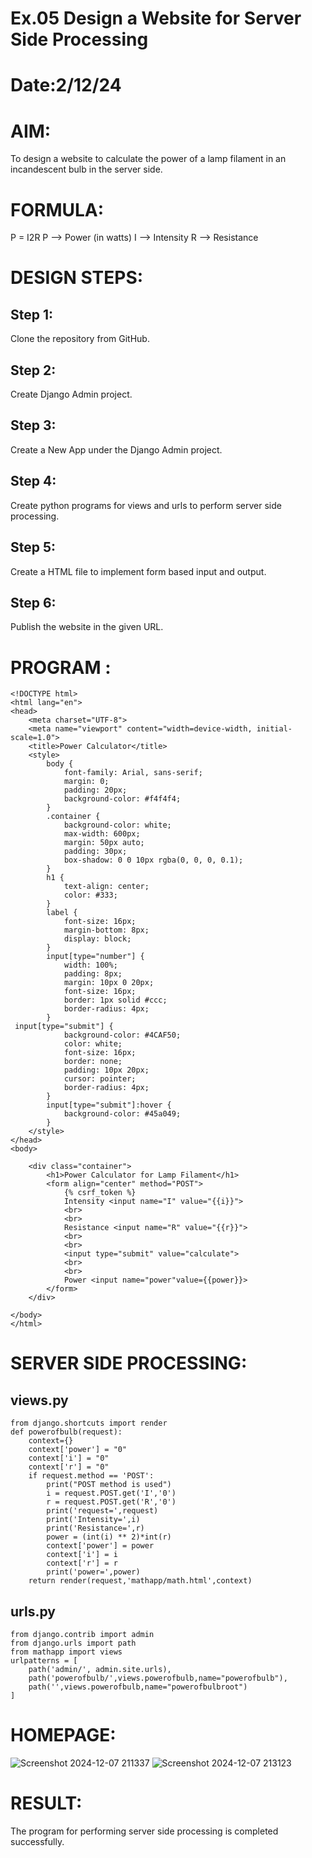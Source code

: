 # Ex.05 Design a Website for Server Side Processing
# Date:2/12/24
# AIM:
To design a website to calculate the power of a lamp filament in an incandescent bulb in the server side.

# FORMULA:
P = I2R
P --> Power (in watts)
 I --> Intensity
 R --> Resistance

# DESIGN STEPS:
## Step 1:
Clone the repository from GitHub.

## Step 2:
Create Django Admin project.

## Step 3:
Create a New App under the Django Admin project.

## Step 4:
Create python programs for views and urls to perform server side processing.

## Step 5:
Create a HTML file to implement form based input and output.

## Step 6:
Publish the website in the given URL.

# PROGRAM :
~~~
<!DOCTYPE html>
<html lang="en">
<head>
    <meta charset="UTF-8">
    <meta name="viewport" content="width=device-width, initial-scale=1.0">
    <title>Power Calculator</title>
    <style>
        body {
            font-family: Arial, sans-serif;
            margin: 0;
            padding: 20px;
            background-color: #f4f4f4;
        }
        .container {
            background-color: white;
            max-width: 600px;
            margin: 50px auto;
            padding: 30px;
            box-shadow: 0 0 10px rgba(0, 0, 0, 0.1);
        }
        h1 {
            text-align: center;
            color: #333;
        }
        label {
            font-size: 16px;
            margin-bottom: 8px;
            display: block;
        }
        input[type="number"] {
            width: 100%;
            padding: 8px;
            margin: 10px 0 20px;
            font-size: 16px;
            border: 1px solid #ccc;
            border-radius: 4px;
        }
 input[type="submit"] {
            background-color: #4CAF50;
            color: white;
            font-size: 16px;
            border: none;
            padding: 10px 20px;
            cursor: pointer;
            border-radius: 4px;
        }
        input[type="submit"]:hover {
            background-color: #45a049;
        }
    </style>
</head>
<body>

    <div class="container">
        <h1>Power Calculator for Lamp Filament</h1>
        <form align="center" method="POST">
            {% csrf_token %}
            Intensity <input name="I" value="{{i}}">
            <br>
            <br>
            Resistance <input name="R" value="{{r}}">
            <br>
            <br>
            <input type="submit" value="calculate">
            <br>
            <br>
            Power <input name="power"value={{power}}>
        </form>
    </div>

</body>
</html>

~~~
# SERVER SIDE PROCESSING:
## views.py
~~~
from django.shortcuts import render 
def powerofbulb(request): 
    context={} 
    context['power'] = "0" 
    context['i'] = "0" 
    context['r'] = "0" 
    if request.method == 'POST': 
        print("POST method is used")
        i = request.POST.get('I','0')
        r = request.POST.get('R','0')
        print('request=',request) 
        print('Intensity=',i) 
        print('Resistance=',r) 
        power = (int(i) ** 2)*int(r) 
        context['power'] = power 
        context['i'] = i
        context['r'] = r
        print('power=',power) 
    return render(request,'mathapp/math.html',context)
~~~
## urls.py
~~~
from django.contrib import admin
from django.urls import path
from mathapp import views
urlpatterns = [
    path('admin/', admin.site.urls),
    path('powerofbulb/',views.powerofbulb,name="powerofbulb"),
    path('',views.powerofbulb,name="powerofbulbroot")
]
~~~
# HOMEPAGE:
![Screenshot 2024-12-07 211337](https://github.com/user-attachments/assets/cea09e96-d257-4b19-b843-71e05b9c8629)
![Screenshot 2024-12-07 213123](https://github.com/user-attachments/assets/27239406-c4c0-4ade-9d03-839044004934)


# RESULT:
The program for performing server side processing is completed successfully.
